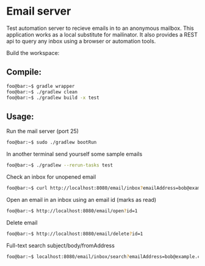 # Email server
Test automation server to recieve emails in to an anonymous mailbox. This application works as a local substitute for mailinator. It also provides a REST api to query any inbox using a browser or automation tools.

Build the workspace:
## Compile:
```bash
foo@bar:~$ gradle wrapper
foo@bar:~$ ./gradlew clean
foo@bar:~$ ./gradlew build -x test
```

## Usage:
Run the mail server (port 25)
```bash
foo@bar:~$ sudo ./gradlew bootRun
```

In another terminal send yourself some sample emails
```bash
foo@bar:~$ ./gradlew --rerun-tasks test
```

Check an inbox for unopened email
```bash
foo@bar:~$ curl http://localhost:8080/email/inbox?emailAddress=bob@example.com&limit=2&sort=DESC&page=0
```

Open an email in an inbox using an email id (marks as read)
```bash
foo@bar:~$ http://localhost:8080/email/open?id=1
```

Delete email
```bash
foo@bar:~$ http://localhost:8080/email/delete?id=1
```

Full-text search subject/body/fromAddress
```bash
foo@bar:~$ localhost:8080/email/inbox/search?emailAddress=bob@example.com&query=lorem&limit=2&page=0
```
